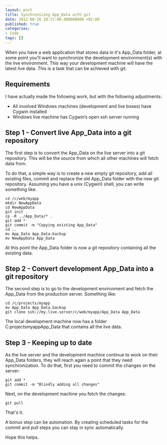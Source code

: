 ```yaml
---
layout: post
title: Synchronizing App_Data with git
date: 2012-08-26 10:57:00.000000000 +02:00
published: true
categories:
- Code
tags: []
---
```


When you have a web application that stores data in it's App_Data folder, at some point you'll want to synchronize the development environment(s) with the live environment. This way your development machine will have the latest live data. This is a task that can be achieved with git.


## Requirements

I have actually made the following work, but with the following adjustments:
<ul>
<li>All involved Windows machines (development and live boxes) have Cygwin installed</li>
<li>Windows live machine has Cygwin’s open ssh server running</li>
</ul>
<h2 id="step-1---convert-live-appdata-into-a-git-repository">Step 1 - Convert live App_Data into a git repository</h2>

The first step is to convert the App_Data on the live server into a git repository. This will be the source from which all other machines will fetch data from.

To do that, a simple way is to create a new empty git repository, add all existing files, commit and replace the old App_Data folder with the new git repository. Assuming you have a unix (Cygwin) shell, you can write something like:

```
cd /c/web/myapp
mkdir NewAppData
cd NewAppData
git init .
cp -R ../App_Data/* .
git add *
git commit -m "Copying existing App_Data"
cd ..
mv App_Data App_Data.backup
mv NewAppData App_Data
```

At this point the App_Data folder is now a git repository containing all the existing data.
<h2 id="step-2---convert-development-appdata-into-a-git-repository">Step 2 - Convert development App_Data into a git repository</h2>

The second step is to go to the development environment and fetch the App_Data from the production server. Something like:

```
cd /c/projects/myapp
mv App_Data App_Data.backup
git clone ssh://my.live.server/c/web/myapp/App_Data App_Data
```

The local development machine now has a folder C:projectsmyappApp_Data that contains all the live data.
<h2 id="step-3---keeping-up-to-date">Step 3 - Keeping up to date</h2>

As the live server and the development machine continue to work on their App_Data folders, they will reach again a point that they need synchronization. To do that, first you need to commit the changes on the server:

```
git add *
git commit -m "Blindly adding all changes"
```

Next, on the development machine you fetch the changes:

```
git pull
```

That's it.

A bonus step can be automation. By creating scheduled tasks for the commit and pull steps you can stay in sync automatically.

Hope this helps.
